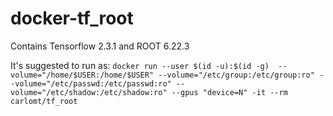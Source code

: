 # docker-tf_root

Contains Tensorflow 2.3.1 and ROOT 6.22.3

It's suggested to run as:
`docker run --user $(id -u):$(id -g)  --volume="/home/$USER:/home/$USER" --volume="/etc/group:/etc/group:ro" --volume="/etc/passwd:/etc/passwd:ro" --volume="/etc/shadow:/etc/shadow:ro" --gpus "device=N" -it --rm carlomt/tf_root`

